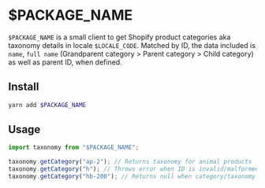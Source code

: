 # $PACKAGE_NAME

`$PACKAGE_NAME` is a small client to get Shopify product categories aka taxonomy details in locale `$LOCALE_CODE`. Matched by ID, the data included is `name`, `full name` (Grandparent category > Parent category > Child category) as well as parent ID, when defined.

## Install

```bash
yarn add $PACKAGE_NAME
```

## Usage

```typescript
import taxonomy from "$PACKAGE_NAME";

taxonomy.getCategory("ap-2"); // Returns taxonomy for animal products
taxonomy.getCategory("h"); // Throws error when ID is invalid/malformed
taxonomy.getCategory("hb-200"); // Returns null when category/taxonomy does not exist
```

